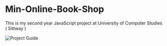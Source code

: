 # Min-Online-Book-Shop
This is my second year JavaScript project at University of Computer Studies ( Sittway )

![Project Guide](https://github.com/min-naing-tun/Min-Online-Book-Shop/assets/142434476/231546fc-7fbb-48b9-a0dc-ef69162522c7)
